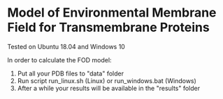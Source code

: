 # Model of Environmental Membrane Field for Transmembrane Proteins

Tested on Ubuntu 18.04 and Windows 10

In order to calculate the FOD model:
1. Put all your PDB files to "data" folder
2. Run script run_linux.sh (Linux) or run_windows.bat (Windows)
3. After a while your results will be available in the "results" folder

